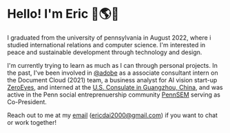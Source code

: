 # Hello! I'm Eric 🌳🌎🚀

I graduated from the university of pennsylvania in August 2022, where i studied international relations and computer science. I'm interested in peace and sustainable development through technology and design.

I'm currently trying to learn as much as I can through personal projects. In the past, I've been involved in [@adobe](http://github.com/adobe) as a associate consultant intern on the Document Cloud (2021) team, a business analyst for AI vision start-up [ZeroEyes](https://zeroeyes.com/), and interned at the [U.S. Consulate in Guangzhou, China](https://china.usembassy-china.org.cn/embassy-consulates/guangzhou/), and was active in the Penn social entreprenuership community [PennSEM](https://www.pennsem.org/) serving as Co-President.

Reach out to me at my [email](mailto:ericdai2000@gmail.com) (ericdai2000@gmail.com) if you want to chat or work together! 

<!--
**ericdai5/ericdai5** is a ✨ _special_ ✨ repository because its `README.md` (this file) appears on your GitHub profile.

Here are some ideas to get you started:

- 🔭 I’m currently working on ...
- 🌱 I’m currently learning ...
- 👯 I’m looking to collaborate on ...
- 🤔 I’m looking for help with ...
- 💬 Ask me about ...
- 📫 How to reach me: ...
- 😄 Pronouns: ...
- ⚡ Fun fact: ...
-->
